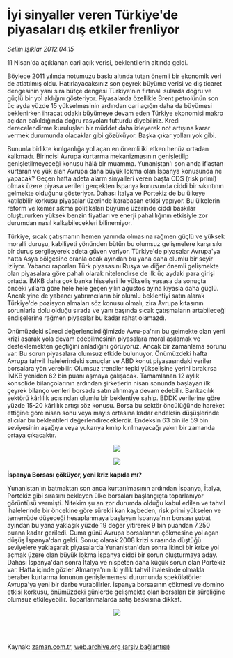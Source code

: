 # İyi sinyaller veren Türkiye'de  piyasaları dış etkiler frenliyor

*Selim Işıklar 2012.04.15*

<td class="columnist-detail">
<p>11 Nisan'da açıklanan cari açık verisi, beklentilerin altında geldi.</p>
<p>
<div id="haberMetinDiv">
<p>Böylece 2011 yılında notumuzu baskı altında tutan önemli bir ekonomik veri de atlatılmış oldu. Hatırlayacaksınız son çeyrek büyüme verisi ve dış ticaret dengesinin yanı sıra bütçe dengesi Türkiye'nin fırtınalı sularda doğru ve güçlü bir yol aldığını gösteriyor. Piyasalarda özellikle Brent petrolünün son üç ayda yüzde 15 yükselmesinin ardından cari açığın daha da büyümesi beklenirken ihracat odaklı büyümeye devam eden Türkiye ekonomisi makro açıdan bakıldığında doğru rasyoları tutturdu diyebiliriz. Kredi derecelendirme kuruluşları bir müddet daha izleyerek not artışına karar vermek durumunda olacaklar gibi gözüküyor. Başka çıkar yolları yok gibi. 
<p> Bununla birlikte kırılganlığa yol açan en önemli iki etken henüz ortadan kalkmadı. Birincisi Avrupa kurtarma mekanizmasının genişletilip genişletilmeyeceği konusu hâlâ bir muamma. Yunanistan'ı son anda iflastan kurtaran ve yük alan Avrupa daha büyük lokma olan İspanya konusunda ne yapacak? Geçen hafta adeta alarm sinyalleri veren başta CDS (risk primi) olmak üzere piyasa verileri gerçekten İspanya konusunda ciddi bir sıkıntının gelmekte olduğunu gösteriyor. Dahası İtalya ve Portekiz de bu ülkeye katılabilir korkusu piyasalar üzerinde karabasan etkisi yapıyor. Bu ülkelerin reform ve kemer sıkma politikaları büyüme üzerinde ciddi baskılar oluştururken yüksek benzin fiyatları ve enerji pahalılığının etkisiyle zor durumdan nasıl kalkabilecekleri bilinemiyor.
<p> Türkiye, sıcak çatışmanın hemen yanında olmasına rağmen güçlü ve yüksek moralli duruşu, kabiliyeti yönünden bütün bu olumsuz gelişmelere karşı sıkı bir duruş sergileyerek adeta güven veriyor. Türkiye'de piyasalar Avrupa'ya hatta Asya bölgesine oranla ocak ayından bu yana daha olumlu bir seyir izliyor. Yabancı raporları Türk piyasasını Rusya ve diğer önemli gelişmekte olan piyasalara göre pahalı olarak nitelendirse de ilk üç aydaki para girişi ortada. İMKB daha çok banka hisseleri ile yükseliş yaşasa da sonuçta önceki yıllara göre hele hele geçen yılın ağustos ayına kıyasla daha güçlü. Ancak yine de yabancı yatırımcıların bir olumlu beklentiyi satın alarak Türkiye'de pozisyon almaları söz konusu olmalı, zira Avrupa kıtasının sorunlarla dolu olduğu sırada ve yanı başında sıcak çatışmaların artabileceği endişelerine rağmen piyasalar bu kadar rahat olamazdı. 
<p> Önümüzdeki süreci değerlendirdiğimizde Avru-pa'nın bu gelmekte olan yeni krizi aşarak yola devam edebilmesinin piyasalara moral aşılamak ve desteklemekten geçtiğini anladığını görüyoruz. Ancak bir zamanlama sorunu var. Bu sorun piyasalara olumsuz etkide bulunuyor. Önümüzdeki hafta Avrupa tahvil ihalelerindeki sonuçlar ve ABD konut piyasasındaki veriler borsalara yön verebilir. Olumsuz trendler tepki yükselişine yerini bırakırsa İMKB yeniden 62 bin puanı aşmaya çalışacak. Tamamlanan 12 aylık konsolide bilançolarının ardından şirketlerin nisan sonunda başlayan ilk çeyrek bilanço verileri borsada satın alınmaya devam edebilir. Bankacılık sektörü kârlılık açısından olumlu bir beklentiye sahip. BDDK verilerine göre yüzde 15-20 kârlılık artışı söz konusu. Borsa bu sektör öncülüğünde hareket ettiğine göre nisan sonu veya mayıs ortasına kadar endeksin düşüşlerinde alıcılar bu beklentileri değerlendireceklerdir. Endeksin 63 bin ile 59 bin seviyesinin aşağıya veya yukarıya kırılıp kırılmayacağı yakın bir zamanda ortaya çıkacaktır.
<p><p align="center"><img border="0" src="http://web.archive.org/web/20120417160332im_/http://medya.zaman.com.tr/2012/04/15/tablo1.jpg"/>
<p><p align="center"><img border="0" src="http://web.archive.org/web/20120417160332im_/http://medya.zaman.com.tr/2012/04/15/tablo2.jpg"/>
<p><b>İspanya Borsası çöküyor, yeni kriz kapıda mı?</b>
<p>Yunanistan'ın batmaktan son anda kurtarılmasının ardından İspanya, İtalya, Portekiz gibi sırasını bekleyen ülke borsaları başlangıçta toparlanıyor görüntüsü vermişti. Nitekim şu an zor durumda olduğu kabul edilen ve tahvil ihalelerinde bir öncekine göre sürekli kan kaybeden, risk primi yükselen ve temerrüde düşeceği hesaplanmaya başlayan İspanya'nın borsası şubat ayından bu yana yaklaşık yüzde 19 değer yitirerek 9 bin puandan 7.250 puana kadar geriledi. Cuma günü Avrupa borsalarının çökmesine yol açan düşüş İspanya'dan geldi. Sonuç olarak 2008 krizi sırasında düştüğü seviyelere yaklaşarak piyasalarda Yunanistan'dan sonra ikinci bir krize yol açmak üzere olan büyük lokma İspanya ciddi bir sorun oluşturmaya aday. Dahası İspanya'dan sonra İtalya ve nispeten daha küçük sorun olan Portekiz var. Hafta içinde gözler Almanya'nın iki yıllık tahvil ihalesinde olmakla beraber kurtarma fonunun genişlememesi durumunda spekülatörler Avrupa'ya yeni bir darbe vurabilirler. İspanya borsasının çökmesi ve domino etkisi korkusu, önümüzdeki günlerde gelişmekte olan borsaları bir süreliğine olumsuz etkileyebilir. Toparlanmalarda satış baskısına dikkat.
<p><p align="center"><img border="0" src="http://web.archive.org/web/20120417160332im_/http://medya.zaman.com.tr/2012/04/15/tablo3.jpg"/>
</p></p></p></p></p></p></p></p></p></p></p></p></div>
</p>


<p><br>
		 </br></p></td>

Kaynak: [zaman.com.tr](http://zaman.com.tr/yazar.do?yazino=1273712), [web.archive.org (arşiv bağlantısı)](http://web.archive.org/web/20120417160332/http://zaman.com.tr:80/yazar.do?yazino=1273712)
